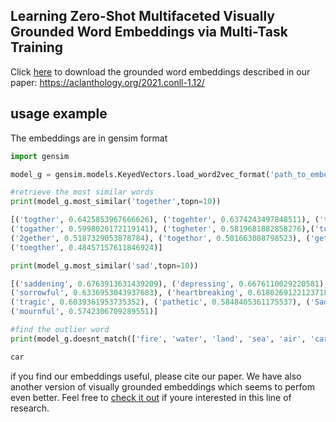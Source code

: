 ## Learning Zero-Shot Multifaceted Visually Grounded Word Embeddings via Multi-Task Training
Click [here](https://unitc-my.sharepoint.com/:f:/g/personal/iighs01_cloud_uni-tuebingen_de/EkHWjuQFBAZKuX5L2Lcg87wByGrYT5okxTVqptdVJnnPaA?e=NdAahP) to download the grounded word embeddings described in our paper: https://aclanthology.org/2021.conll-1.12/

## usage example
The embeddings are in gensim format
```python
import gensim

model_g = gensim.models.KeyedVectors.load_word2vec_format('path_to_embeddings' , binary=True)

#retrieve the most similar words
print(model_g.most_similar('together',topn=10))

[('togther', 0.6425853967666626), ('togehter', 0.6374243497848511), ('togeather', 0.6196791529655457),
('togather', 0.5998020172119141), ('togheter', 0.5819681882858276),('toghether', 0.5738174319267273), 
('2gether', 0.5187329053878784), ('togethor', 0.501663088798523), ('gether', 0.49128714203834534), 
('toegther', 0.48457157611846924)]

print(model_g.most_similar('sad',topn=10))

[('saddening', 0.6763913631439209), ('depressing', 0.6676110029220581), ('saddened', 0.6352651715278625),
('sorrowful', 0.6336953043937683), ('heartbreaking', 0.6180269122123718), ('heartbroken', 0.6099187135696411),
('tragic', 0.6039361953735352), ('pathetic', 0.5848405361175537), ('Sad', 0.5826965570449829),
('mournful', 0.5742306709289551)]

#find the outlier word
print(model_g.doesnt_match(['fire', 'water', 'land', 'sea', 'air', 'car']))

car

```
if you find our embeddings useful, please cite our paper. We have also another version of visually grounded embeddings which seems to perfom even better. Feel free to [check it out](https://github.com/Hazel1994/Visually_Grounded_Word_Embeddings_2) if youre interested in this line of research.
